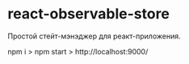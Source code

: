 # react-observable-store
Простой стейт-мэнэджер для реакт-приложения.

npm i > npm start > http://localhost:9000/
